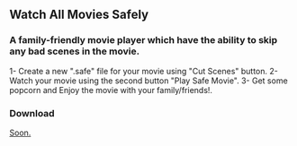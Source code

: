 ## Watch All Movies Safely
### A family-friendly movie player which have the ability to skip any bad scenes in the movie.

1- Create a new ".safe" file for your movie using "Cut Scenes" button.
2- Watch your movie using the second button "Play Safe Movie".
3- Get some popcorn and Enjoy the movie with your family/friends!.

### Download
[Soon.](#)
